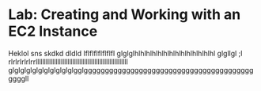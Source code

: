 # Lab: Creating and Working with an EC2 Instance
Heklol sns skdkd dldld  lflflflflflflfl  glglglhlhlhlhlhlhlhlhlhlhlhlhlhlhl glgllgl ;l rlrlrlrlrlrrlllllllllllllllllllllllllllllllllllllllllllllllllllllll glglglglglglglglglglglgglggggggggggggggggggggggggggggggggggggggggggggll

